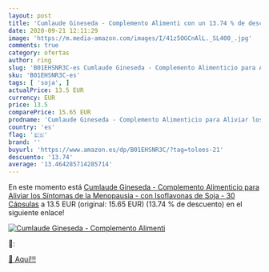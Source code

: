 ```yaml
---
layout: post
title: 'Cumlaude Gineseda - Complemento Alimenti con un 13.74 % de descuento'
date: 2020-09-21 12:11:29
image: 'https://m.media-amazon.com/images/I/41z5OGCnAlL._SL400_.jpg'
comments: true
category: ofertas
author: ring
slug: 'B01EHSNR3C-es Cumlaude Gineseda - Complemento Alimenticio para Aliviar...'
sku: 'B01EHSNR3C-es'
tags: [ 'soja', ]
actualPrice: 13.5 EUR
currency: EUR
price: 13.5
comparePrice: 15.65 EUR
prodname: 'Cumlaude Gineseda - Complemento Alimenticio para Aliviar los Síntomas de la Menopausia - con Isoflavonas de Soja - 30 Cápsulas'
country: 'es'
flag: '🇪🇸'
brand: ''
buyurl: 'https://www.amazon.es/dp/B01EHSNR3C/?tag=tolees-21'
descuento: '13.74'
average: '13.464285714285714'
---
```


En este momento está [Cumlaude Gineseda - Complemento Alimenticio para Aliviar los Síntomas de la Menopausia - con Isoflavonas de Soja - 30 Cápsulas](https://www.amazon.es/dp/B01EHSNR3C/?tag=tolees-21) a 13.5 EUR (original: 15.65 EUR) (13.74 %  de descuento) en el siguiente enlace!

[![Cumlaude Gineseda - Complemento Alimenti](https://m.media-amazon.com/images/I/41z5OGCnAlL._SL400_.jpg)](https://www.amazon.es/dp/B01EHSNR3C/?tag=tolees-21)

🔎:


[🛒 Aquí!!!](https://www.amazon.es/dp/B01EHSNR3C/?tag=tolees-21)
